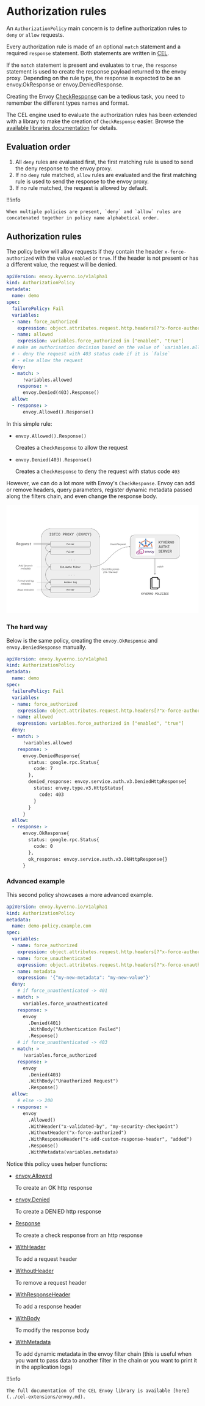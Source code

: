 # Authorization rules

An `AuthorizationPolicy` main concern is to define authorization rules to `deny` or `allow` requests.

Every authorization rule is made of an optional `match` statement and a required `response` statement. Both statements are written in [CEL](https://github.com/google/cel-spec).

If the `match` statement is present and evaluates to `true`, the `response` statement is used to create the response payload returned to the envoy proxy.
Depending on the rule type, the response is expected to be an envoy.OkResponse or envoy.DeniedResponse.

Creating the Envoy [CheckResponse](https://www.envoyproxy.io/docs/envoy/latest/api-v3/service/auth/v3/external_auth.proto#service-auth-v3-checkresponse) can be a tedious task, you need to remember the different types names and format.

The CEL engine used to evaluate the authorization rules has been extended with a library to make the creation of `CheckResponse` easier. Browse the [available libraries documentation](../cel-extensions/index.md) for details.

## Evaluation order

1. All `deny` rules are evaluated first, the first matching rule is used to send the deny response to the envoy proxy.
1. If no `deny` rule matched, `allow` rules are evaluated and the first matching rule is used to send the response to the envoy proxy.
1. If no rule matched, the request is allowed by default.

!!!info

    When multiple policies are present, `deny` and `allow` rules are concatenated together in policy name alphabetical order.

## Authorization rules

The policy below will allow requests if they contain the header `x-force-authorized` with the value `enabled` or `true`.
If the header is not present or has a different value, the request will be denied.

```yaml
apiVersion: envoy.kyverno.io/v1alpha1
kind: AuthorizationPolicy
metadata:
  name: demo
spec:
  failurePolicy: Fail
  variables:
  - name: force_authorized
    expression: object.attributes.request.http.headers[?"x-force-authorized"].orValue("")
  - name: allowed
    expression: variables.force_authorized in ["enabled", "true"]
  # make an authorisation decision based on the value of `variables.allowed`
  # - deny the request with 403 status code if it is `false`
  # - else allow the request
  deny:
  - match: >
      !variables.allowed
    response: >
      envoy.Denied(403).Response()
  allow:
  - response: >
      envoy.Allowed().Response()
```

In this simple rule:

- `envoy.Allowed().Response()`

    Creates a `CheckResponse` to allow the request

- `envoy.Denied(403).Response()`

    Creates a `CheckResponse` to deny the request with status code `403`

However, we can do a lot more with Envoy's `CheckResponse`.
Envoy can add or remove headers, query parameters, register dynamic metadata passed along the filters chain, and even change the response body.

![dynamic metadata](../schemas/dynamic-metadata.png)

### The hard way

Below is the same policy, creating the `envoy.OkResponse` and `envoy.DeniedResponse` manually.

```yaml
apiVersion: envoy.kyverno.io/v1alpha1
kind: AuthorizationPolicy
metadata:
  name: demo
spec:
  failurePolicy: Fail
  variables:
  - name: force_authorized
    expression: object.attributes.request.http.headers[?"x-force-authorized"].orValue("")
  - name: allowed
    expression: variables.force_authorized in ["enabled", "true"]
  deny:
  - match: >
      !variables.allowed
    response: >
      envoy.DeniedResponse{
        status: google.rpc.Status{
          code: 7
        },
        denied_response: envoy.service.auth.v3.DeniedHttpResponse{
          status: envoy.type.v3.HttpStatus{
            code: 403
          }
        }
      }
  allow:
  - response: >
      envoy.OkResponse{
        status: google.rpc.Status{
          code: 0
        },
        ok_response: envoy.service.auth.v3.OkHttpResponse{}
      }
```

### Advanced example

This second policy showcases a more advanced example.

```yaml
apiVersion: envoy.kyverno.io/v1alpha1
kind: AuthorizationPolicy
metadata:
  name: demo-policy.example.com
spec:
  variables:
  - name: force_authorized
    expression: object.attributes.request.http.headers[?"x-force-authorized"].orValue("") in ["enabled", "true"]
  - name: force_unauthenticated
    expression: object.attributes.request.http.headers[?"x-force-unauthenticated"].orValue("") in ["enabled", "true"]
  - name: metadata
    expression: '{"my-new-metadata": "my-new-value"}'
  deny:
    # if force_unauthenticated -> 401
  - match: >
      variables.force_unauthenticated
    response: >
      envoy
        .Denied(401)
        .WithBody("Authentication Failed")
        .Response()
    # if force_unauthenticated -> 403
  - match: >
      !variables.force_authorized
    response: >
      envoy
        .Denied(403)
        .WithBody("Unauthorized Request")
        .Response()
  allow:
    # else -> 200
  - response: >
      envoy
        .Allowed()
        .WithHeader("x-validated-by", "my-security-checkpoint")
        .WithoutHeader("x-force-authorized")
        .WithResponseHeader("x-add-custom-response-header", "added")
        .Response()
        .WithMetadata(variables.metadata)
```

Notice this policy uses helper functions:

- [envoy.Allowed](../cel-extensions/envoy.md#envoyallowed)

    To create an OK http response

- [envoy.Denied](../cel-extensions/envoy.md#envoydenied)

    To create a DENIED http response

- [Response](../cel-extensions/envoy.md#response)

    To create a check response from an http response

- [WithHeader](../cel-extensions/envoy.md#withheader)

    To add a request header

- [WithoutHeader](../cel-extensions/envoy.md#withoutheader)

    To remove a request header

- [WithResponseHeader](../cel-extensions/envoy.md#withresponseheader)

    To add a response header

- [WithBody](../cel-extensions/envoy.md#withbody)

    To modify the response body

- [WithMetadata](../cel-extensions/envoy.md#withmetadata)

    To add dynamic metadata in the envoy filter chain (this is useful when you want to pass data to another filter in the chain or you want to print it in the application logs)

!!!info

    The full documentation of the CEL Envoy library is available [here](../cel-extensions/envoy.md).